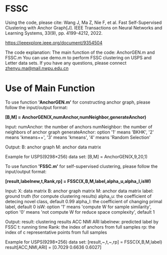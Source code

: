 # FSSC

Using the code, please cite:
Wang J, Ma Z, Nie F, et al. Fast Self-Supervised Clustering with Anchor Graph[J]. IEEE Transactions on Neural Networks and Learning Systems, 33(9), pp. 4199-4212, 2022.

https://ieeexplore.ieee.org/document/9354504

The code explanation: 
The main function of the code: AnchorGEN.m and FSSC.m
You can use demo.m to perform FSSC clustering on USPS and Letter data sets. 
If you have any questions, please connect zhenyu.ma@mail.nwpu.edu.cn

# Use of Main Function
To use function **'AnchorGEN.m'** for constructing anchor graph, please follow the input/output format:

**[B,M] = AnchorGEN(X,numAnchor,numNeighbor,generateAnchor)**

Input:
numAnchor: the number of anchors
numNeighbor: the number of neighbors of anchor graph
generateAnchor: option '1' means 'BKHK', '2' means 'kmeans++', '3' means 'kmeans', '4' means 'Random Selection'

Output:
B: anchor graph
M: anchor data matrix

Example for USPS(9298$\times$256) data set: [B,M] = AnchorGEN(X,9,20,1)

To use function **'FSSC.m'** for self-supervised clustering, please follow the input/output format:

**[result,labelnew,t,Rank,rp] = FSSC(X,B,M,label,alpha_u,alpha_l,isW)**

Input:
X: data matrix
B: anchor graph matrix
M: anchor data matrix
label: ground truth (for compute clustering results)
alpha_u: the coefficient of detecing novel class, default 0.99
alpha_l: the coefficient of changing primal label, default 0
isW: option '1' means 'compute W for sample similarity', option '0' means 'not compute W for reduce space complexity', default 1

Output:
result: clustering results ACC NMI ARI
labelnew: predicted label by FSSC
t: running time
Rank: the index of anchors from full samples
rp: the index of c representative points from full samples

Example for USPS(9298$\times$256) data set: [result,~,t,~,rp] = FSSC(X,B,M,label)
result[ACC,NMI,ARI] = [0.7029 0.6636 0.6027]
